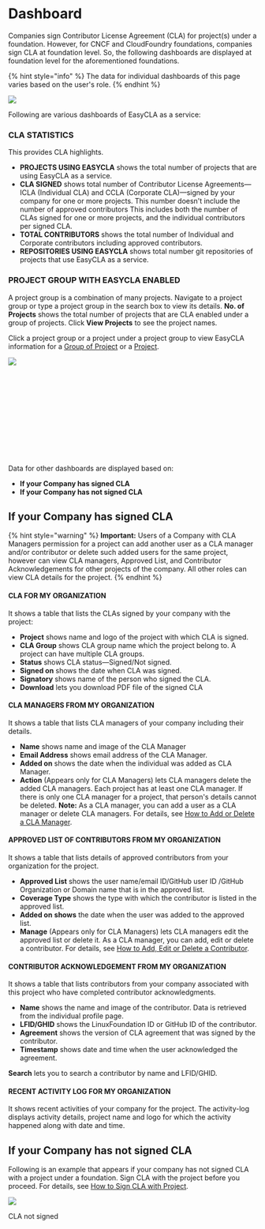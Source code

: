 # Dashboard

Companies sign Contributor License Agreement \(CLA\) for project\(s\) under a foundation. However, for CNCF and CloudFoundry foundations, companies sign CLA at foundation level. So, the following dashboards are displayed at foundation level for the aforementioned foundations.

{% hint style="info" %}
The data for individual dashboards of this page varies based on the user's role.
{% endhint %}

![](https://gblobscdn.gitbook.com/assets%2F-MDOuLEoMW0OgYeX7jjj%2F-MF-nuylP4i-UeTw1B8N%2F-MF0AAA4xR4xz8NjKcGN%2Fcompany%20dashboard.png?alt=media&token=24f66c69-b957-4a87-9620-e3838f82bb08)

Following are various dashboards of EasyCLA as a service:

### CLA STATISTICS <a id="cla-statistics"></a>

This provides CLA highlights.

* **PROJECTS USING EASYCLA** shows the total number of projects that are using EasyCLA as a service.
* **CLA SIGNED** shows total number of Contributor License Agreements—ICLA \(Individual CLA\) and CCLA \(Corporate CLA\)—signed by your company for one or more projects. This number doesn't include the number of approved contributors This includes both the number of CLAs signed for one or more projects, and the individual contributors per signed CLA.
* **TOTAL CONTRIBUTORS** shows the total number of Individual and Corporate contributors including approved contributors.
* **REPOSITORIES USING EASYCLA** shows total number git repositories of projects that use EasyCLA as a service.

### PROJECT GROUP WITH EASYCLA ENABLED <a id="foundations-with-easycla-enabled"></a>

​A project group is a combination of many projects. Navigate to a project group or type a project group in the search box to view its details. **No. of Projects** shows the total number of projects that are CLA enabled under a group of projects. Click **View Projects** to see the project names.

Click a project group or a project under a project group to view EasyCLA information for a [Group of Project](https://dibya-test-org.gitbook.io/company-dashboard/projects/foundations/easycla#cla-statistics) or a [Project](projects/projects/easycla/).

![](https://gblobscdn.gitbook.com/assets%2F-MDOuLEoMW0OgYeX7jjj%2F-MF-nuylP4i-UeTw1B8N%2F-MF0I_2J7_m6CaUsM_IQ%2Fview%20projects.png?alt=media&token=d21d8a53-23c1-43b0-86ec-4a9f59a7d819)

​

​

​

​

​

​

Data for other dashboards are displayed based on:

* **If your Company has signed CLA**
* **If your Company has not signed CLA**

## If your Company has signed CLA <a id="if-your-company-has-signed-cla"></a>

{% hint style="warning" %}
**Important:** Users of a Company with CLA Managers permission for a project can add another user as a CLA manager and/or contributor or delete such added users for the same project, however can view CLA managers, Approved List, and Contributor Acknowledgements for other projects of the company. All other roles can view CLA details for the project.
{% endhint %}

#### CLA FOR MY ORGANIZATION <a id="cla-for-my-organization"></a>

It shows a table that lists the CLAs signed by your company with the project:

* **Project** shows name and logo of the project with which CLA is signed.
* **CLA Group** shows CLA group name which the project belong to. A project can have multiple CLA groups.
* **Status** shows CLA status—Signed/Not signed.
* **Signed on** shows the date when CLA was signed.
* **Signatory** shows name of the person who signed the CLA.
* **Download** lets you download PDF file of the signed CLA

#### CLA MANAGERS FROM MY ORGANIZATION <a id="cla-managers-from-my-organization"></a>

It shows a table that lists CLA managers of your company including their details.

* **Name** shows name and image of the CLA Manager
* **Email Address** shows email address of the CLA Manager.
* **Added on** shows the date when the individual was added as CLA Manager.
* **Action** \(Appears only for CLA Managers\) lets CLA managers delete the added CLA managers. Each project has at least one CLA manager. If there is only one CLA manager for a project, that person's details cannot be deleted. **Note:** As a CLA manager, you can add a user as a CLA manager or delete CLA managers. For details, see [How to Add or Delete a CLA Manager](projects/projects/easycla/how-to-add-or-delete-a-cla-manager.md).

#### APPROVED LIST OF CONTRIBUTORS FROM MY ORGANIZATION <a id="approved-list-of-contributors-from-my-organization"></a>

It shows a table that lists details of approved contributors from your organization for the project.

* **Approved List** shows the user name/email lD/GitHub user ID /GitHub Organization or Domain name that is in the approved list.
* **Coverage Type** shows the type with which the contributor is listed in the approved list.
* **Added on** **shows** the date when the user was added to the approved list.
* **Manage** \(Appears only for CLA Managers\) lets CLA managers edit the approved list or delete it. As a CLA manager, you can add, edit or delete a contributor. For details, see [How to Add, Edit or Delete a Contributor](projects/projects/easycla/how-to-add-edit-or-delete-a-contributor.md).

#### CONTRIBUTOR ACKNOWLEDGEMENT FROM MY ORGANIZATION <a id="contributor-acknowledgement-from-my-organization"></a>

It shows a table that lists contributors from your company associated with this project who have completed contributor acknowledgments.

* **Name** shows the name and image of the contributor. Data is retrieved from the individual profile page.
* **LFID/GHID** shows the LinuxFoundation ID or GitHub ID of the contributor.
* **Agreement** shows the version of CLA agreement that was signed by the contributor.
* **Timestamp** shows date and time when the user acknowledged the agreement.

**Search** lets you to search a contributor by name and LFID/GHID.

#### RECENT ACTIVITY LOG FOR MY ORGANIZATION <a id="recent-activity-log-for-my-organization"></a>

It shows recent activities of your company for the project. The activity-log displays activity details, project name and logo for which the activity happened along with date and time.

## If your Company has not signed CLA <a id="if-your-company-has-not-signed-cla"></a>

Following is an example that appears if your company has not signed CLA with a project under a foundation. Sign CLA with the project before you proceed. For details, see [How to Sign CLA with Project](projects/projects/easycla/how-to-sign-cla-with-project.md).

![](https://gblobscdn.gitbook.com/assets%2F-M2DCN9UgoRgMEkgnLyP%2F-M9roIeDUquwapsG6oPJ%2F-M9rpJlKSE1tcHGVUxfZ%2Fcompany%20has%20not%20signed%20cla.png?alt=media&token=7c8318e4-79e9-4692-9c73-a19d3bc2d831)

CLA not signed

​

